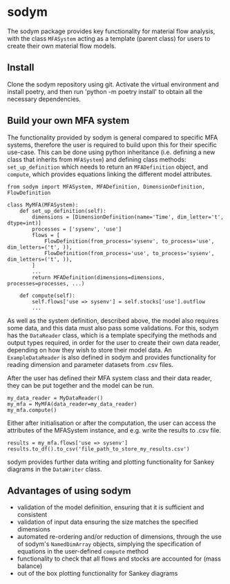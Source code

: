 # sodym
The sodym package provides key functionality for material flow analysis, with the class `MFASystem` acting as a template (parent class) for users to create their own material flow models.

## Install
Clone the sodym repository using git. Activate the virtual environment and install poetry, and then run 'python -m poetry install' to obtain all the necessary dependencies.

## Build your own MFA system
The functionality provided by sodym is general compared to specific MFA systems, therefore the user is required to build upon this for their specific use-case.
This can be done using python inheritance (i.e. defining a new class that inherits from `MFASystem`) and defining class methods: `set_up_definition` which needs to return an `MFADefinition` object, and `compute`, which provides equations linking the different model attributes.
```
from sodym import MFASystem, MFADefinition, DimensionDefinition, FlowDefinition

class MyMFA(MFASystem):
    def set_up_definition(self):
        dimensions = [DimensionDefinition(name='Time', dim_letter='t', dtype=int)]
        processes = ['sysenv', 'use']
        flows = [
            FlowDefinition(from_process='sysenv', to_process='use', dim_letters=('t', )),
            FlowDefinition(from_process='use', to_process='sysenv', dim_letters=('t', )),
        ]
        ...
        return MFADefinition(dimensions=dimensions, processes=processes, ...)

    def compute(self):
        self.flows['use => sysenv'] = self.stocks['use'].outflow
        ...
```
As well as the system definition, described above, the model also requires some data, and this data must also pass some validations.
For this, sodym has the `DataReader` class, which is a template specifying the methods and output types required, in order for the user to create their own data reader, depending on how they wish to store their model data.
An `ExampleDataReader` is also defined in sodym and provides functionality for reading dimension and parameter datasets from .csv files.

After the user has defined their MFA system class and their data reader, they can be put together and the model can be run.
```
my_data_reader = MyDataReader()
my_mfa = MyMFA(data_reader=my_data_reader)
my_mfa.compute()
```
Either after initialisation or after the computation, the user can access the attributes of the MFASystem instance, and e.g. write the results to .csv file.
```
results = my_mfa.flows['use => sysenv']
results.to_df().to_csv('file_path_to_store_my_results.csv')
```
sodym provides further data writing and plotting functionality for Sankey diagrams in the `DataWriter` class.

## Advantages of using sodym
* validation of the model definition, ensuring that it is sufficient and consistent
* validation of input data ensuring the size matches the specified dimensions
* automated re-ordering and/or reduction of dimensions, through the use of sodym's `NamedDimArray` objects, simplying the specification of equations in the user-defined `compute` method
* functionality to check that all flows and stocks are accounted for (mass balance)
* out of the box plotting functionality for Sankey diagrams
